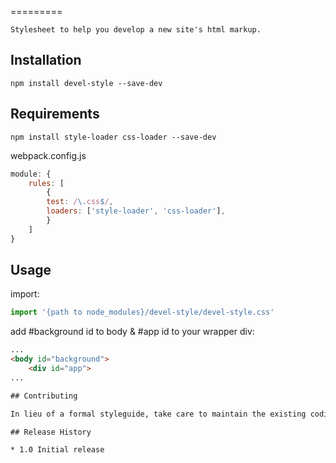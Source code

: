 <!--
@Author: Andreee Ray <develdoe>
@Date:   2017-04-10T17:45:02+02:00
@Email:  me@andreeray.se
@Filename: README.md
@Last modified by:   develdoe
@Last modified time: 2017-04-11T14:16:50+02:00
-->

=========

    Stylesheet to help you develop a new site's html markup.

## Installation

    npm install devel-style --save-dev

## Requirements


`npm install style-loader css-loader --save-dev`

webpack.config.js

```js
module: {
    rules: [
        {
        test: /\.css$/,
        loaders: ['style-loader', 'css-loader'],
        }
    ]
}
```

## Usage

import:

```js
import '{path to node_modules}/devel-style/devel-style.css'
```
add #background id to body & #app id to your wrapper div:

```html
...
<body id="background">
    <div id="app">
...

## Contributing

In lieu of a formal styleguide, take care to maintain the existing coding style.

## Release History

* 1.0 Initial release
